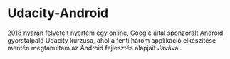 # Udacity-Android

2018 nyarán felvételt nyertem egy online, Google által sponzorált Android gyorstalpaló Udacity kurzusa, ahol a fenti három applikáció elkészítése mentén megtanultam az Android fejlesztés alapjait Javával.




